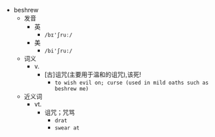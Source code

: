 - beshrew
  - 发音
    - 英
      - `/bɪ'ʃruː/`
    - 美
      - `/bi'ʃru:/`
  - 词义
    - v.
      - [古]诅咒(主要用于温和的诅咒),该死!
        - `to wish evil on; curse (used in mild oaths such as beshrew me) `
  - 近义词
    - vt.
      - 诅咒；咒骂
        - `drat`
        - `swear at`
